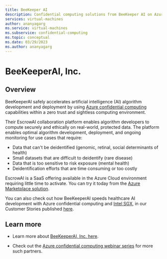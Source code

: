 ```yaml
---
title: BeeKeeper AI
description: Confidential computing solutions from BeeKeeper AI on Azure
services: virtual-machines
author: ananyagarg
ms.service: virtual-machines
ms.subservice: confidential-computing
ms.topic: conceptual
ms.date: 03/29/2023
ms.author: ananyagarg
---
```


# BeeKeeperAI, Inc.


## Overview

BeeKeeperAI safely accelerates artificial intelligence (AI) algorithm development and deployment by using [Azure confidential computing](../index.yml)  capabilities within a zero trust and sightless computing environment.

Their EscrowAI collaboration platform enables algorithm developers to compute securely and ethically on real-world, protected data. The platform enables optimal algorithm development, deployment, and ongoing monitoring for use cases that require:

- Data that can't be deidentified (genomic, retinal, social determinants of health)
- Small datasets that are difficult to deidentify (rare disease)
- Data that is too sensitive to risk exposure (mental health)
- Deidentification efforts that are time consuming or too costly

EscrowAI is a SaaS offering available in the Azure Cloud environment requiring little time to activate. You can try it today from the [Azure Marketplace solution](https://azuremarketplace.microsoft.com/en-us/marketplace/apps/beekeeperaiinc1643748994169.beekeeper_ai?tab=Overview).

You can also check out how BeeKeeperAI speeds healthcare AI development with Azure confidential computing and [Intel SGX](../confidential-computing-enclaves.md), in our Customer Stories published [here](https://customers.microsoft.com/en-us/story/1503405357498110670-beekeeper-ai-healthcare-microsoft-security-solutions). 

## Learn more

- Learn more about [BeeKeeperAI, Inc. here](https://www.beekeeperai.com/).

- Check out the [Azure confidential computing webinar series](https://vshow.on24.com/vshow/Azure_Confidential/exhibits/Home) for more such partners.
